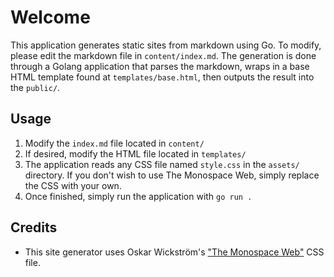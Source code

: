 # Welcome

This application generates static sites from markdown using Go. To modify, please edit the markdown file in `content/index.md`. The generation is done through a Golang application that parses the markdown, wraps in a base HTML template found at `templates/base.html`, then outputs the result into the `public/`.

## Usage

1. Modify the `index.md` file located in `content/`
2. If desired, modify the HTML file located in `templates/`
3. The application reads any CSS file named `style.css` in the `assets/` directory. If you don't wish to use The Monospace Web, simply replace the CSS with your own.
4. Once finished, simply run the application with `go run .`

## Credits

- This site generator uses Oskar Wickström's ["The Monospace Web"](https://github.com/owickstrom/the-monospace-web) CSS file.
